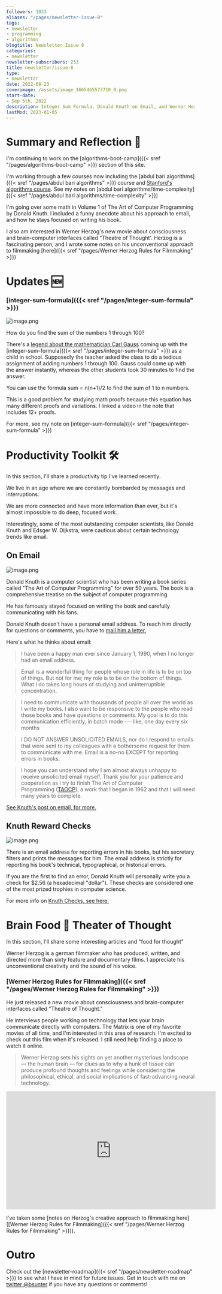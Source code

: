 ```yaml
---
followers: 1033
aliases: "/pages/newsletter-issue-8"
tags:
- newsletter
- programming
- algorithms
blogtitle: Newsletter Issue 8
categories:
- newsletter
newsletter-subscribers: 253
title: newsletter/issue-8
type:
- newsletter
date: 2022-08-23
coverimage: /assets/image_1665465573710_0.png
start-date:
- Sep 5th, 2022
description: Integer Sum Formula, Donald Knuth on Email, and Werner Herzog
lastMod: 2023-01-05
---
```

# Summary and Reflection 🤔

I'm continuing to work on the [algorithms-boot-camp]({{< sref "/pages/algorithms-boot-camp" >}}) section of this site.

I'm working through a few courses now including the [abdul bari algorithms]({{< sref "/pages/abdul bari algorithms" >}}) course and [Stanford's algorithms course](https://stanford-cs161.github.io/winter2021/lectures/). See my notes on [abdul bari algorithms/time-complexity]({{< sref "/pages/abdul bari algorithms/time-complexity" >}})

I'm going over some math in Volume 1 of The Art of Computer Programming by Donald Knuth. I included a funny anecdote about his approach to email, and how he stays focused on writing his book.

I also am interested in Werner Herzog's new movie about consciousness and brain-computer interfaces called "Theatre of Thought'. Herzog is a fascinating person, and I wrote some notes on his unconventional approach to filmmaking [here]({{< sref "/pages/Werner Herzog Rules for Filmmaking" >}})

# Updates 🆕

### [integer-sum-formula]({{< sref "/pages/integer-sum-formula" >}})

![image.png](/assets/image_1665465573710_0.png)

How do you find the sum of the numbers 1 through 100?

There's a [legend about the mathematician Carl Gauss](https://www.americanscientist.org/article/gausss-day-of-reckoning) coming up with the [integer-sum-formula]({{< sref "/pages/integer-sum-formula" >}}) as a child in school. Supposedly the teacher asked the class to do a tedious assignment of adding numbers 1 through 100. Gauss could come up with the answer instantly, whereas the other students took 30 minutes to find the answer.

You can use the formula sum = n(n+1)/2 to find the sum of 1 to n numbers.

This is a good problem for studying math proofs because this equation has many different proofs and variations. I linked a video in the note that includes 12+ proofs.

For more, see my note on [integer-sum-formula]({{< sref "/pages/integer-sum-formula" >}})

# Productivity Toolkit 🛠️

In this section, I'll share a productivity tip I've learned recently.

We live in an age where we are constantly bombarded by messages and interruptions.

We are more connected and have more information than ever, but it's almost impossible to do deep, focused work.

Interestingly, some of the most outstanding computer scientists, like Donald Knuth and Edsger W. Dijkstra, were cautious about certain technology trends like email.

## On Email

![image.png](/assets/image_1665467044511_0.png)

Donald Knuth is a computer scientist who has been writing a book series called "The Art of Computer Programming" for over 50 years. The book is a comprehensive treatise on the subject of computer programming.

He has famously stayed focused on writing the book and carefully communicating with his fans.

Donald Knuth doesn't have a personal email address. To reach him directly for questions or comments, you have to [mail him a letter.](https://www-cs-faculty.stanford.edu/~knuth/email.html)

Here's what he thinks about email:

> I have been a happy man ever since January 1, 1990, when I no longer had an email address.

> Email is a wonderful thing for people whose role in life is to be on top of things. But not for me; my role is to be on the bottom of things. What I do takes long hours of studying and uninterruptible concentration.

> I need to communicate with thousands of people all over the world as I write my books. I also want to be responsive to the people who read those books and have questions or comments. My goal is to do this communication efficiently, in batch mode --- like, one day every six months

> I DO NOT ANSWER UNSOLICITED EMAILS, nor do I respond to emails that were sent to my colleagues with a bothersome request for them to communicate with me. Email is a no-no EXCEPT for reporting errors in books.

> I hope you can understand why I am almost always unhappy to receive unsolicited email myself. Thank you for your patience and cooperation as I try to finish The Art of Computer Programming ([TAOCP](https://www-cs-faculty.stanford.edu/~knuth/taocp.html)), a work that I began in 1962 and that I will need many years to complete.

[See Knuth's post on email, for more.](https://www-cs-faculty.stanford.edu/~knuth/email.html)

## Knuth Reward Checks

![image.png](/assets/image_1665466908028_0.png)

There is an email address for reporting errors in his books, but his secretary filters and prints the messages for him. The email address is strictly for reporting his book's technical, typographical, or historical errors.

If you are the first to find an error, Donald Knuth will personally write you a check for $2.56 (a hexadecimal "dollar"). These checks are considered one of the most prized trophies in computer science.

For more info on [Knuth Checks, see here.](https://en.wikipedia.org/wiki/Knuth_reward_check)

# Brain Food 🧠 Theater of Thought

In this section, I'll share some interesting articles and "food for thought"

Werner Herzog is a german filmmaker who has produced, written, and directed more than sixty feature and documentary films. I appreciate his unconventional creativity and the sound of his voice.

### [Werner Herzog Rules for Filmmaking]({{< sref "/pages/Werner Herzog Rules for Filmmaking" >}})

He just released a new movie about consciousness and brain-computer interfaces called "Theatre of Thought."

He interviews people working on technology that lets your brain communicate directly with computers. The Matrix is one of my favorite movies of all time, and I'm interested in this area of research. I'm excited to check out this film when it's released. I still need help finding a place to watch it online.

> Werner Herzog sets his sights on yet another mysterious landscape — the human brain — for clues as to why a hunk of tissue can produce profound thoughts and feelings while considering the philosophical, ethical, and social implications of fast-advancing neural technology.

<iframe width="560" height="315" src="https://www.youtube.com/embed/9P0nHSKwWMU" title="YouTube video player" frameborder="0" allow="accelerometer; autoplay; clipboard-write; encrypted-media; gyroscope; picture-in-picture" allowfullscreen></iframe>

I've taken some [notes on Herzog's creative approach to filmmaking here]([Werner Herzog Rules for Filmmaking]({{< sref "/pages/Werner Herzog Rules for Filmmaking" >}})).

# Outro

Check out the [newsletter-roadmap]({{< sref "/pages/newsletter-roadmap" >}}) to see what I have in mind for future issues. Get in touch with me on [twitter @bsunter](https://twitter.com) if you have any questions or comments!

